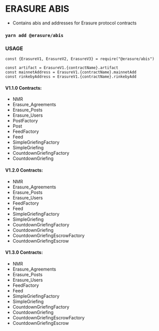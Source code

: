 # ERASURE ABIS

- Contains abis and addresses for Erasure protocol contracts

### `yarn add @erasure/abis`

### USAGE

```
const {ErasureV1, ErasureV2, ErasureV3} = require("@erasure/abis")

const artifact = ErasureV1.{contractName}.artifact
const mainnetAddress = ErasureV1.{contractName}.mainnetAdd
const rinkebyAddress = ErasureV1.{contractName}.rinkebyAdd
```

#### V1.1.0 Contracts:

- NMR
- Erasure_Agreements
- Erasure_Posts
- Erasure_Users
- PostFactory
- Post
- FeedFactory
- Feed
- SimpleGriefingFactory
- SimpleGriefing
- CountdownGriefingFactory
- CountdownGriefing

#### V1.2.0 Contracts:

- NMR
- Erasure_Agreements
- Erasure_Posts
- Erasure_Users
- FeedFactory
- Feed
- SimpleGriefingFactory
- SimpleGriefing
- CountdownGriefingFactory
- CountdownGriefing
- CountdownGriefingEscrowFactory
- CountdownGriefingEscrow

#### V1.3.0 Contracts:

- NMR
- Erasure_Agreements
- Erasure_Posts
- Erasure_Users
- FeedFactory
- Feed
- SimpleGriefingFactory
- SimpleGriefing
- CountdownGriefingFactory
- CountdownGriefing
- CountdownGriefingEscrowFactory
- CountdownGriefingEscrow

